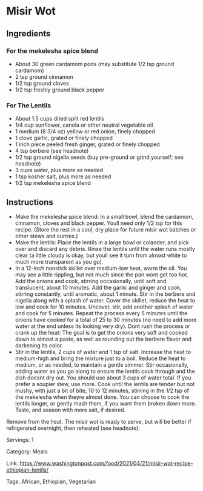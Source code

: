 # Misir Wot

## Ingredients

### For the mekelesha spice blend
- About 30 green cardamom pods (may substitute 1/2 tsp ground cardamom)
- 2 tsp ground cinnamon
- 1/2 tsp ground cloves
- 1/2 tsp freshly ground black pepper

### For The Lentils
- About 1.5 cups dried split red lentils
- 1/4 cup sunflower, canola or other neutral vegetable oil
- 1 medium (8 3/4 oz) yellow or red onion, finely chopped
- 1 clove garlic, grated or finely chopped
- 1 inch piece peeled fresh ginger, grated or finely chopped
- 4 tsp berbere (see headnote)
- 1/2 tsp ground nigella seeds (buy pre-ground or grind yourself; see headnote)
- 3 cups water, plus more as needed
- 1 tsp kosher salt, plus more as needed
- 1/2 tsp mekelesha spice blend

## Instructions
- Make the mekelesha spice blend: In a small bowl, blend the cardamom, cinnamon, cloves and black pepper. Youll need only 1/2 tsp for this recipe. (Store the rest in a cool, dry place for future misir wot batches or other stews and curries.)
- Make the lentils: Place the lentils in a large bowl or colander, and pick over and discard any debris. Rinse the lentils until the water runs mostly clear (a little cloudy is okay, but youll see it turn from almost white to much more transparent as you go).
- In a 12-inch nonstick skillet over medium-low heat, warm the oil. You may see a little rippling, but not much since the pan wont get too hot. Add the onions and cook, stirring occasionally, until soft and translucent, about 10 minutes. Add the garlic and ginger and cook, stirring constantly, until aromatic, about 1 minute. Stir in the berbere and nigella along with a splash of water. Cover the skillet, reduce the heat to low and cook for 10 minutes. Uncover, stir, add another splash of water and cook for 5 minutes. Repeat the process every 5 minutes until the onions have cooked for a total of 25 to 30 minutes (no need to add more water at the end unless its looking very dry). Dont rush the process or crank up the heat: The goal is to get the onions very soft and cooked down to almost a paste, as well as rounding out the berbere flavor and darkening its color.
- Stir in the lentils, 2 cups of water and 1 tsp of salt. Increase the heat to medium-high and bring the mixture just to a boil. Reduce the heat to medium, or as needed, to maintain a gentle simmer. Stir occasionally, adding water as you go along to ensure the lentils cook through and the dish doesnt dry out. You should use about 3 cups of water total. If you prefer a soupier stew, use more. Cook until the lentils are tender but not mushy, with just a bit of bite, 10 to 12 minutes, stirring in the 1/2 tsp of the mekelesha when theyre almost done. You can choose to cook the lentils longer, or gently mash them, if you want them broken down more. Taste, and season with more salt, if desired.

Remove from the heat. The misir wot is ready to serve, but will be better if refrigerated overnight, then reheated (see headnote).

Servings: 1

Category: Meals

Link: https://www.washingtonpost.com/food/2021/04/21/misir-wot-recipe-ethiopian-lentils/

Tags: African, Ethiopian, Vegetarian
